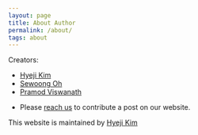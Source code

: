```yaml
---
layout: page
title: About Author
permalink: /about/
tags: about
---
```


Creators: 

* [Hyeji Kim](http://sites.utexas.edu/hkim/)
* [Sewoong Oh](https://homes.cs.washington.edu/~sewoong/)
* [Pramod Viswanath](http://pramodv.ece.illinois.edu/)

- Please [reach us](https://hyejikim1.github.io/contact) to contribute a post on our website. 

This website is maintained by [Hyeji Kim](http://sites.utexas.edu/hkim/)
